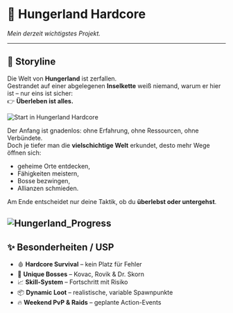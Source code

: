 # 🌌 Hungerland Hardcore
*Mein derzeit wichtigstes Projekt.*

---

## 📖 Storyline

Die Welt von **Hungerland** ist zerfallen.  
Gestrandet auf einer abgelegenen **Inselkette** weiß niemand, warum er hier ist – nur eins ist sicher:  
👉 **Überleben ist alles.**

![Start in Hungerland Hardcore](Pictures/Spawn_State.png)

Der Anfang ist gnadenlos: ohne Erfahrung, ohne Ressourcen, ohne Verbündete.  
Doch je tiefer man die **vielschichtige Welt** erkundet, desto mehr Wege öffnen sich:  
- geheime Orte entdecken,  
- Fähigkeiten meistern,  
- Bosse bezwingen,  
- Allianzen schmieden.  

Am Ende entscheidet nur deine Taktik, ob du **überlebst oder untergehst**.

![Hungerland_Progress](Pictures/Hungerland_Hardcore_StartShowcase.png)
---

## ✨ Besonderheiten / USP
- 🩸 **Hardcore Survival** – kein Platz für Fehler  
- 👹 **Unique Bosses** – Kovac, Rovik & Dr. Skorn  
- 📈 **Skill-System** – Fortschritt mit Risiko  
- 📦 **Dynamic Loot** – realistische, variable Spawnpunkte  
- 🔥 **Weekend PvP & Raids** – geplante Action-Events
